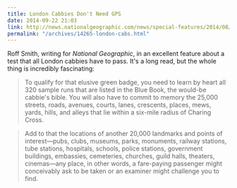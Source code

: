 ```yaml
---
title: London Cabbies Don't Need GPS
date: 2014-09-22 21:03
link: http://news.nationalgeographic.com/news/special-features/2014/08/140808-london-cabbies-knowledge-cabs-hansom-uber-hippocampus-livery/
permalink: "/archives/14265-london-cabs.html"
---
```



Roff Smith, writing for _National Geographic_, in an excellent feature about a test that all London cabbies have to pass. It's a long read, but the whole thing is incredibly fascinating:

> To qualify for that elusive green badge, you need to learn by heart all 320 sample runs that are listed in the Blue Book, the would-be cabbie's bible. You will also have to commit to memory the 25,000 streets, roads, avenues, courts, lanes, crescents, places, mews, yards, hills, and alleys that lie within a six-mile radius of Charing Cross.

> Add to that the locations of another 20,000 landmarks and points of interest—pubs, clubs, museums, parks, monuments, railway stations, tube stations, hospitals, schools, police stations, government buildings, embassies, cemeteries, churches, guild halls, theaters, cinemas—any place, in other words, a fare-paying passenger might conceivably ask to be taken or an examiner might challenge you to find.
